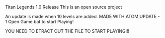 Titan Legends 1.0 Release
This is an open source project

An update is made when 10 levels are added.
MADE WITH ATOM UPDATE - 1
Open Game.bat to start Playing!

YOU NEED TO ETRACT OUT THE FILE TO START PLAYING!!!
